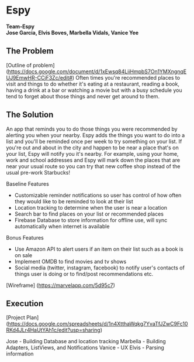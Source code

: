 # Espy

**Team-Espy**  
**Jose Garcia, Elvis Boves, Marbella Vidals, Vanice Yee**  

## The Problem 

[Outline of problem]  (https://docs.google.com/document/d/1xEwsq84LiiHmpbS7On1YMXngnqEUJ9EmwHR-CCjF3Zc/edit#)
Often times you're recommended places to visit and things to do whether it's eating at a restaurant, reading a book, having a drink at a bar or watching a movie but with a busy schedule you tend to forget about those things and never get around to them. 

## The Solution 
An app that reminds you to do those things you were recommended by alerting you when your nearby. Espy adds the things you want to do into a list and you'll be reminded once per week to try something on your list. If you're out and about in the city and happen to be near a place that's on your list, Espy will notify you it's nearby. For example, using your home, work and school addresses and Espy will mark down the places that are near your usual route so you can try that new coffee shop instead of the usual pre-work Starbucks!

Baseline Features
  *  Customizable reminder notifications so user has control of how often they would like to be reminded to look at their list
  *  Location tracking to determine when the user is near a location
  *  Search bar to find places on your list or recommended places
  *  Firebase Database to store information for offline use, will sync automatically when internet is available
  
Bonus Features 
  *  Use Amazon API to alert users if an item on their list such as a book is on sale
  *  Implement OMDB to find movies and tv shows 
  *  Social media (twitter, instagram, facebook) to notify user's contacts of things user is doing or to find/post        recommendations etc.  
  
 [Wireframe] (https://marvelapp.com/5d95c7)

## Execution

[Project Plan] (https://docs.google.com/spreadsheets/d/1n4XtthaWqkg7YvaTfJZwC9Fc10RKd4JLr4HaUtYAh1c/edit?usp=sharing)

Jose - Building Database and location tracking 
Marbella - Building Adapters, ListViews, and Notifications
Vanice - UX
Elvis - Parsing information
